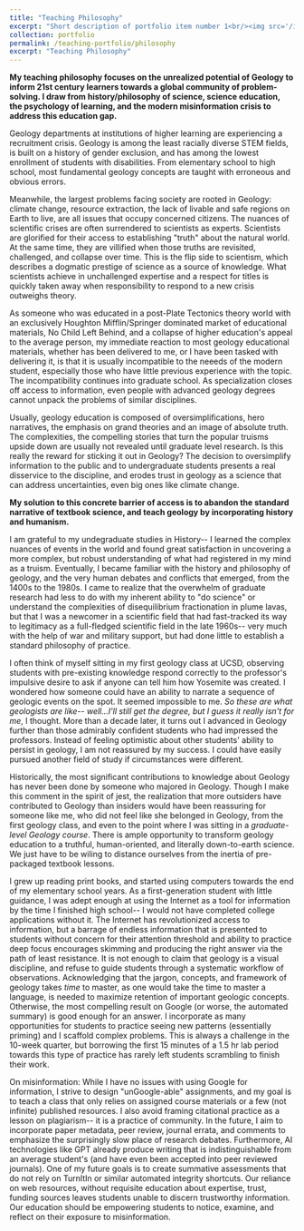 ```yaml
---
title: "Teaching Philosophy"
excerpt: "Short description of portfolio item number 1<br/><img src='/images/500x300.png'>"
collection: portfolio
permalink: /teaching-portfolio/philosophy
excerpt: "Teaching Philosophy"
---
```


**My teaching philosophy focuses on the unrealized potential of Geology to inform 21st century learners towards a global community of problem-solving. I draw from history/philosophy of science, science education, the psychology of learning, and the modern misinformation crisis to address this education gap.**

Geology departments at institutions of higher learning are experiencing a recruitment crisis. Geology is among the least racially diverse STEM fields, is built on a history of gender exclusion, and has among the lowest enrollment of students with disabilities. From elementary school to high school, most fundamental geology concepts are taught with erroneous and obvious errors.

Meanwhile, the largest problems facing society are rooted in Geology: climate change, resource extraction, the lack of livable and safe regions on Earth to live, are all issues that occupy concerned citizens. The nuances of scientific crises are often surrendered to scientists as experts. Scientists are glorified for their access to establishing "truth" about the natural world. At the same time, they are villified when those truths are revisited, challenged, and collapse over time. This is the flip side to scientism, which describes a dogmatic prestige of science as a source of knowledge. What scientists achieve in unchallenged expertise and a respect for titles is quickly taken away when responsibility to respond to a new crisis outweighs theory.

As someone who was educated in a post-Plate Tectonics theory world with an exclusively Houghton Mifflin/Springer dominated market of educational materials, No Child Left Behind, and a collapse of higher education's appeal to the average person, my immediate reaction to most geology educational materials, whether has been delivered to me, or I have been tasked with delivering it, is that it is usually incompatible to the neeeds of the modern student, especially those who have little previous experience with the topic. The incompatibility continues into graduate school. As specialization closes off access to information, even people with advanced geology degrees cannot unpack the problems of similar disciplines.

Usually, geology education is composed of oversimplifications, hero narratives, the emphasis on grand theories and an image of absolute truth. The complexities, the compelling stories that turn the popular truisms upside down are usually not revealed until graduate level research. Is this really the reward for sticking it out in Geology? The decision to oversimplify information to the public and to undergraduate students presents a real disservice to the discipline, and erodes trust in geology as a science that can address uncertainties, even big ones like climate change. 

**My solution to this concrete barrier of access is to abandon the standard narrative of textbook science, and teach geology by incorporating history and humanism.**

I am grateful to my undegraduate studies in History-- I learned the complex nuances of events in the world and found great satisfaction in uncovering a more complex, but robust understanding of what had registered in my mind as a truism. Eventually, I became familiar with the history and philosophy of geology, and the very human debates and conflicts that emerged, from the 1400s to the 1980s. I came to realize that the overwhelm of graduate research had less to do with my inherent ability to "do science" or understand the complexities of disequilibrium fractionation in plume lavas, but that I was a newcomer in a scientific field that had fast-tracked its way to legitimacy as a full-fledged scientific field in the late 1960s-- very much with the help of war and military support, but had done little to establish a standard philosophy of practice.

I often think of myself sitting in my first geology class at UCSD, observing students with pre-existing knowledge respond correctly to the professor's impulsive desire to ask if anyone can tell him how Yosemite was created. I wondered how someone could have an ability to narrate a sequence of geologic events on the spot. It seemed impossible to me. *So these are what geologists are like-- well...I'll still get the degree, but I guess it really isn't for me*, I thought. More than a decade later, it turns out I advanced in Geology further than those admirably confident students who had impressed the professors. Instead of feeling optimistic about other students' ability to persist in geology, I am not reassured by my success. I could have easily pursued another field of study if circumstances were different.

Historically, the most significant contributions to knowledge about Geology has never been done by someone who majored in Geology. Though I make this comment in the spirit of jest, the realization that more outsiders have contributed to Geology than insiders would have been reassuring for someone like me, who did not feel like she belonged in Geology, from the first geology class, and even to the point where I was sitting in a *graduate-level Geology course*. There is ample opportunity to transform geology education to a truthful, human-oriented, and literally down-to-earth science. We just have to be wiling to distance ourselves from the inertia of pre-packaged textbook lessons.

I grew up reading print books, and started using computers towards the end of my elementary school years. As a first-generation student with little guidance, I was adept enough at using the Internet as a tool for information by the time I finished high school-- I would not have completed college applications without it. The Internet has revolutionized access to information, but a barrage of endless information that is presented to students without concern for their attention threshold and ability to practice deep focus encourages skimming and producing the right answer via the path of least resistance. It is not enough to claim that geology is a visual discipline, and refuse to guide students through a systematic workflow of observations. Acknowledging that the jargon, concepts, and framework of geology takes *time* to master, as one would take the time to master a language, is needed to maximize retention of important geologic concepts. Otherwise, the most compelling result on Google (or worse, the automated summary) is good enough for an answer. I incorporate as many opportunities for students to practice seeing new patterns (essentially priming) and I scaffold complex problems. This is always a challenge in the 10-week quarter, but borrowing the first 15 minutes of a 1.5 hr lab period towards this type of practice has rarely left students scrambling to finish their work.

On misinformation: While I have no issues with using Google for information, I strive to design "unGoogle-able" assignments, and my goal is to teach a class that only relies on assigned course materials or a few (not infinite) published resources. I also avoid framing citational practice as a lesson on plagiarism-- it is a practice of community. In the future, I aim to incorporate paper metadata, peer review, journal errata, and comments to emphasize the surprisingly slow place of research debates. Furthermore, AI technologies like GPT already produce writing that is indistinguishable from an average student's (and have even been accepted into peer reviewed journals). One of my future goals is to create summative assessments that do not rely on TurnItIn or similar automated integrity shortcuts. Our reliance on web resources, without requisite education about expertise, trust, funding sources leaves students unable to discern trustworthy information. Our education should be empowering students to notice, examine, and reflect on their exposure to misinformation. 
